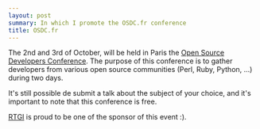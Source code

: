 ```yaml
---
layout: post
summary: In which I promote the OSDC.fr conference
title: OSDC.fr
---
```


The 2nd and 3rd of October, will be held in Paris the <a href="http://act.osdc.fr/osdc2009fr/">Open Source Developers Conference</a>. The purpose of this conference is to gather developers from various open source communities (Perl, Ruby, Python, ...) during two days.

It's still possible de submit a talk about the subject of your choice, and it's important to note that this conference is free.

<a href="http://rtgi.fr">RTGI</a> is proud to be one of the sponsor of this event :).
